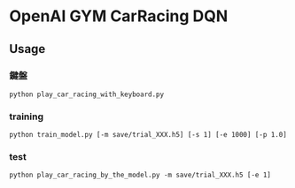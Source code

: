 # OpenAI GYM CarRacing DQN

## Usage

### 鍵盤

```
python play_car_racing_with_keyboard.py
```

### training
```
python train_model.py [-m save/trial_XXX.h5] [-s 1] [-e 1000] [-p 1.0]
```

### test
```
python play_car_racing_by_the_model.py -m save/trial_XXX.h5 [-e 1]
```






